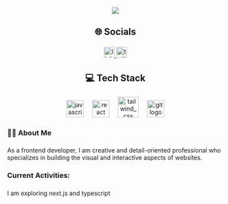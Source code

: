 <div align="center">
  <img height="" src="https://i.ibb.co/M5Pg0Lwb/Saha-Jewel-Kumar.jpg"  />
</div>

###

<h2 align="center">🌐 Socials</h2>

###

<div align="center">
  <a href="https://www.linkedin.com/in/sahajewelkumar/" target="_blank">
    <img src="https://img.shields.io/static/v1?message=LinkedIn&logo=linkedin&label=&color=0077B5&logoColor=white&labelColor=&style=for-the-badge" height="25" alt="linkedin logo"  />
  </a>
  <a href="https://x.com/sahaJewelkumar" target="_blank">
    <img src="https://img.shields.io/static/v1?message=Twitter&logo=twitter&label=&color=1DA1F2&logoColor=white&labelColor=&style=for-the-badge" height="25" alt="twitter logo"  />
  </a>
</div>

###

<h2 align="center">💻 Tech Stack</h2>

###

<div align="center">
  <img src="https://cdn.jsdelivr.net/gh/devicons/devicon/icons/javascript/javascript-original.svg" height="40" alt="javascript logo"  />
  <img width="12" />
  <img src="https://cdn.jsdelivr.net/gh/devicons/devicon/icons/react/react-original.svg" height="40" alt="react logo"  />
  <img width="12" />
 <img width="48" height="48" src="https://img.icons8.com/color/48/tailwind_css.png" alt="tailwind_css"/>
  <img width="12" />
  <img src="https://cdn.jsdelivr.net/gh/devicons/devicon/icons/git/git-original.svg" height="40" alt="git logo"  />
</div>

###

<h3 align="left">👩‍💻  About Me</h3>

###

<p align="left">As a frontend developer, I am creative and detail-oriented professional who specializes in building the visual and interactive aspects of websites.</p>

###

<h3 align="left">Current Activities:</h3>

###

<p align="left">I am exploring next.js and typescript</p>

###
